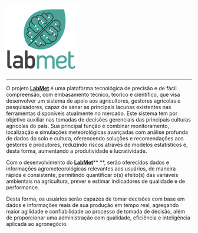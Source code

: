 # [![](/assets/logo.png)](http://www.labmet.com.br/)

---

O projeto [**LabMet**](http://www.labmet.com.br) é uma plataforma tecnológica de precisão e de fácil compreensão, com embasamento técnico, teorico e científico, que visa desenvolver um sistema de apoio aos agricultores, gestores agrícolas e pesquisadores, capaz de sanar as principais lacunas existentes nas ferramentas disponíveis atualmente no mercado. Este sistema tem por objetivo auxiliar nas tomadas de decisões gerenciais das principais culturas agrícolas do país. Sua principal função é combinar monitoramento, localização e simulações meteorológicas avançadas com análise profunda de dados do solo e cultura, oferencendo soluções e recomendações aos gestores e produtores, reduzindo riscos através de modelos estatísticos e, desta forma, aumentando a produtividade e lucratividade.

Com o desenvolvimento do [**LabMet**](http://www.labmet.com.br)** **, serão oferecidos dados e informações agrometeorológicas relevantes aos usuários, de maneira rápida e consistente, permitindo quantificar o\(s\) efeito\(s\) das variáveis ambientais na agricultura, prever e estimar indicadores de qualidade e de performance.

Desta forma, os usuários serão capazes de tomar decisões com base em dados e informações reais de sua produção em tempo real, agregando maior agilidade e confiabilidade ao processo de tomada de decisão, além de proporcionar uma administração com qualidade, eficiência e inteligência aplicada ao agronegócio.

